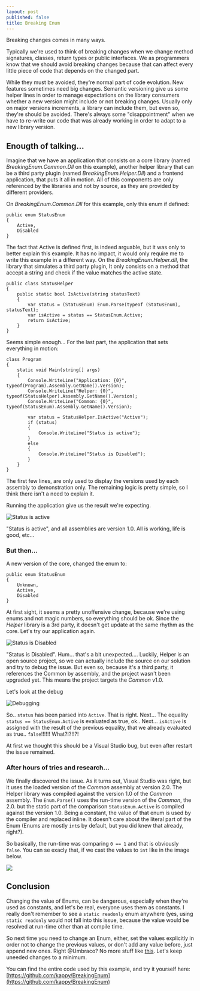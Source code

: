 ```yaml
---
layout: post
published: false
title: Breaking Enum
---
```


Breaking changes comes in many ways.

Typically we're used to think of breaking changes when we change method signatures, classes, return types or public interfaces. We as programmers know that we should avoid breaking changes because that can affect every little piece of code that depends on the changed part.

While they must be avoided, they're normal part of code evolution. New features sometimes need big changes. Semantic versioning give us some helper lines in order to manage expectations on the library consumers whether a new version might include or not breaking changes. Usually only on major versions increments, a library can include them, but even so, they're should be avoided. There's always some "disappointment" when we have to re-write our code that was already working in order to adapt to a new library version.

## Enougth of talking...

Imagine that we have an application that consists on a core library (named _BreakingEnum.Common.Dll_ on this example), another helper library that can be a third party plugin (named _BreakingEnum.Helper.Dll_) and a frontend application, that puts it all in motion. All of this components are only referenced by the libraries and not by source, as they are provided by different providers.

On _BreakingEnum.Common.Dll_ for this example, only this enum if defined:

    public enum StatusEnum
    {
        Active,
        Disabled
    }

The fact that Active is defined first, is indeed arguable, but it was only to better explain this example. It has no impact, it would only require me to write this example in a different way.
On the _BreakingEnum.Helper.dll_, the library that simulates a third party plugin, It only consists on a method that accept a string and check if the value matches the active state.

    public class StatusHelper
    {
        public static bool IsActive(string statusText)
        {
            var status = (StatusEnum) Enum.Parse(typeof (StatusEnum), statusText);
            var isActive = status == StatusEnum.Active;
            return isActive;
        }
    }

Seems simple enough... For the last part, the application that sets everything in motion:

    class Program
    {
        static void Main(string[] args)
        {
            Console.WriteLine("Application: {0}", typeof(Program).Assembly.GetName().Version);
            Console.WriteLine("Helper: {0}", typeof(StatusHelper).Assembly.GetName().Version);
            Console.WriteLine("Common: {0}", typeof(StatusEnum).Assembly.GetName().Version);

            var status = StatusHelper.IsActive("Active");
            if (status)
            {
                Console.WriteLine("Status is active");
            }
            else
            {
                Console.WriteLine("Status is Disabled");
            }
        }
    }

The first few lines, are only used to display the versions used by each assembly to demonstration only. The remaining logic is pretty simple, so I think there isn't a need to explain it.

Running the application give us the result we're expecting.

![Status is active](http://i1299.photobucket.com/albums/ag77/kappyzor/Blog/BreakingEnum1_zpsro6jxans.png)

"Status is active", and all assemblies are version 1.0. All is working, life is good, etc...

### But then...

A new version of the core, changed the enum to:

    public enum StatusEnum
    {
        Unknown,
        Active,
        Disabled
    }

At first sight, it seems a pretty unoffensive change, because we're using enums and not magic numbers, so everything should be ok.
Since the _Helper_ library is a 3rd party, it doesn't get update at the same rhythm as the core. Let's try our application again.

![Status is Disabled](http://i1299.photobucket.com/albums/ag77/kappyzor/Blog/BreakingEnum2_zps88k0jfgp.png)

"Status is Disabled". Hum... that's a bit unexpected.... Luckily, Helper is an open source project, so we can actually include the source on our solution and try to debug the issue. But even so, because it's a third party, it references the Common by assembly, and the project wasn't been upgraded yet. This means the project targets the _Common_ v1.0.

Let's look at the debug

![Debugging](http://i1299.photobucket.com/albums/ag77/kappyzor/Blog/BreakingEnum3_zps9dtekv8s.png)

So.. `status` has been parsed into `Active`. That is right. Next...
The equality `status == StatusEnum.Active` is evaluated as true, ok.. Next...
`isActive` is assigned with the result of the previous equality, that we already evaluated as true.. `false`!!!!!! What?!?!!?!

At first we thought this should be a Visual Studio bug, but even after restart the issue remained.

### After hours of tries and research...

We finally discovered the issue. As it turns out, Visual Studio was right, but it uses the loaded version of the _Common_ assembly at version 2.0. The Helper library was compiled against the version 1.0 of the _Common_ assembly.
The `Enum.Parse()` uses the run-time version of the _Common_, the 2.0. but the static part of the comparison `StatusEnum.Active` is compiled against the version 1.0. Being a constant, the value of that enum is used by the compiler and replaced inline. It doesn't care about the literal part of the Enum (Enums are mostly `int`s by default, but you did knew that already, right?).

So basically, the run-time was comparing `0 == 1` and that is obviously `false`. You can se exacly that, if we cast the values to `int` like in the image below.

![](http://i1299.photobucket.com/albums/ag77/kappyzor/Blog/BreakingEnum4_zpsoqkay6ft.png)

## Conclusion

Changing the value of Enums, can be dangerous, especially when they're used as constants, and let's be real, everyone uses them as constants. I really don't remember to see a `static readonly` enum anywhere (yes, using `static readonly` would not fall into this issue, because the value would be resolved at run-time other than at compile time.

So next time you need to change an Enum, either, set the values explicitly in order not to change the previous values, or don't add any value before, just append new ones. Right @Umbraco? No more stuff like [this](https://github.com/umbraco/Umbraco-CMS/commit/b77521cbc54e45554c0a51a99ebf3baae7555613#diff-326c0207194aecf1d0a252fcc283270e). Let's keep uneeded changes to a minimum.

You can find the entire code used by this example, and try it yourself here: [https://github.com/kappy/BreakingEnum](https://github.com/kappy/BreakingEnum)


